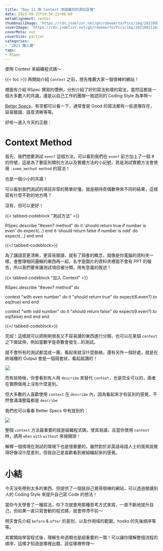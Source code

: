 ```yaml
---
title: "Day 11 用 Context 來組織你的測試區塊"
date: 2021-09-25T19:54:22+08:00
metaAlignment: center
thumbnailImage: 'https://cdn.jsdelivr.net/gh/robeeerto/Pics/img/202109211620030.png'
coverImage: 'https://cdn.jsdelivr.net/gh/robeeerto/Pics/img/202109211620030.png' 
coverMeta: out
coverSize: partial
categories:
- "2021 鐵人賽"
tags:
- RSpec
---
```


使用 Context 來組織程式碼～
<!--more-->
{{< toc >}}
再開始介紹 `Context` 之前，想先推薦大家一個很棒的網站！

裡面有介紹 RSpec 撰寫的慣例，分別介紹了好的寫法和壞的寫法，當然這都是一個大多數人的共識，還是以自己工作的團隊一致認同的 Coding Style 為準啊～

[Better Specs](https://www.betterspecs.org/)，有空都可以看一下，通常會是 Good 的寫法都有一些道理存在，容易閱讀、語意清晰等等。

好啦～進入今天的正題：

# Context Method

首先，我們想要測試 `even?` 這個方法，可以看到我們在 `even?` 前方加上了一個 # 的符號，這是為了要區別類別方法以及實體方法的小記號，若是測試實體方法會使用 `.some_method method` 的寫法！

也是一個小小的共識！

可以看到我們測試的項目非常的簡單好懂，就是期待奇偶數帶來不同的結果，這樣寫有什麼不對的地方嗎？

沒有，但可以更好！

{{< tabbed-codeblock "測試方法" >}}
<!-- tab ruby -->
RSpec.describe "#even? method" do
  it 'should return true if number is even' do
    expect(...)
  end
  it 'should return false if number is odd' do
    expect(...)
  end
end
<!-- endtab -->
{{</ tabbed-codeblock>}}

為了讓語意更清晰，更容易閱讀，就有了箝套的概念，就像是你電腦的資料夾一樣，會整理相同邏輯的東西再一起，名字是圖片的資料夾裡面不會有 PPT 的報告，所以我們要來讓測試項目被分類，用有意義的敘述！

{{< tabbed-codeblock "加入 Context" >}}
<!-- tab ruby -->
RSpec.describe "#even? method" do

  context "with even number" do
    it "should return true" do
      expect(6.even?).to eq(true)
    end
  end
  
  context "with odd number" do
    it "should return false" do
      expect(9.even?).to eq(false)
    end
  end
end
<!-- endtab -->
{{</ tabbed-codeblock>}}

完成！這樣就可以把剛剛很長又不容易讀的東西進行分類，也可以在某個 `context` 之下做延伸，例如當數字是奇數會發生...的測試。

就不會所有的測試都混成一團，看起來就沒什麼脈絡，還有另外一個好處，就是在終端機的 Output 會是一個箝套狀，看起超讚的！

![](https://cdn.jsdelivr.net/gh/robeeerto/Pics/img/202109251958849.png)

而有些時候，你會看到有人用 `describe` 來替代 `context`，也是完全可以的，兩者在實際做用上沒有什麼差別。

但大多數的人喜歡使用 `context` 在 `describe` 內，因為看起來才有區別的感覺，不然會滿滿整篇都是 `describe`

我們也可以看看 Better Specs 中有提到的：

![](https://cdn.jsdelivr.net/gh/robeeerto/Pics/img/202109251959870.png)


整個 `context` 方法最重要的就是組織程式碼，使其易讀，且當你使用 `context` 時，請用 `when` `with` `without` 來做開頭！

解釋一個情境在測試的環境下也是很重要的，雖然對於非英語母語人士的我來說覺得好像沒什麼差別，但我自己是喜歡看到被組織起來的感覺。

# 小結

今天沒有帶到太多的東西，但提供了一個我自己覺得很棒的網站，可以透過閱讀別人的 Coding Style 來提升自己寫 Code 的想法！

當你今天學會了一種寫法，你下次就會用那種思考方式來寫，一直不斷地提升自己，但如果一直只寫會動的程式碼，就會停滯不前～

明天會先介紹 `before` & `after` 的差別，以及作用域的範圍，hooks 的先後順序等等。

其實開始學習程式後，理解生命週期也是超重要的一環！可以讓你理解整個流程的順序，這樣才知道是哪裡出錯、該從哪裡修理～
